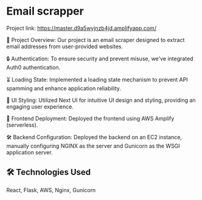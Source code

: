 
# Email scrapper

Project link: https://master.d9a5wyjnzb4jd.amplifyapp.com/

📧 Project Overview: Our project is an email scraper designed to extract email addresses from user-provided websites.

🔒 Authentication: To ensure security and prevent misuse, we've integrated Auth0 authentication.

⏳ Loading State: Implemented a loading state mechanism to prevent API spamming and enhance application reliability.

🎨 UI Styling: Utilized Next UI for intuitive UI design and styling, providing an engaging user experience.

🚀 Frontend Deployment: Deployed the frontend using AWS Amplify (serverless).

🛠️ Backend Configuration: Deployed the backend on an EC2 instance, manually configuring NGINX as the server and Gunicorn as the WSGI application server.


## 🛠 Technologies Used
React, Flask, AWS, Nginx, Gunicorn 

